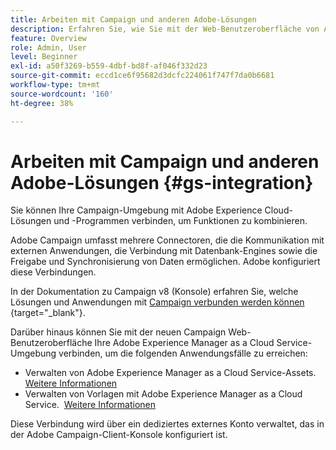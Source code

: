 ```yaml
---
title: Arbeiten mit Campaign und anderen Adobe-Lösungen
description: Erfahren Sie, wie Sie mit der Web-Benutzeroberfläche von Adobe Campaign und Adobe Experience Cloud-Lösungen und -Apps arbeiten.
feature: Overview
role: Admin, User
level: Beginner
exl-id: a50f3269-b559-4dbf-bd8f-af046f332d23
source-git-commit: eccd1ce6f95682d3dcfc224061f747f7da0b6681
workflow-type: tm+mt
source-wordcount: '160'
ht-degree: 38%

---
```



# Arbeiten mit Campaign und anderen Adobe-Lösungen {#gs-integration}

Sie können Ihre Campaign-Umgebung mit Adobe Experience Cloud-Lösungen und -Programmen verbinden, um Funktionen zu kombinieren.

Adobe Campaign umfasst mehrere Connectoren, die die Kommunikation mit externen Anwendungen, die Verbindung mit Datenbank-Engines sowie die Freigabe und Synchronisierung von Daten ermöglichen. Adobe konfiguriert diese Verbindungen.

In der Dokumentation zu Campaign v8 (Konsole) erfahren Sie, welche Lösungen und Anwendungen mit [ Campaign verbunden werden können ](https://experienceleague.adobe.com/docs/campaign/campaign-v8/connect/integration.html?lang=de){target="_blank"}.

Darüber hinaus können Sie mit der neuen Campaign Web-Benutzeroberfläche Ihre Adobe Experience Manager as a Cloud Service-Umgebung verbinden, um die folgenden Anwendungsfälle zu erreichen:

* Verwalten von Adobe Experience Manager as a Cloud Service-Assets. [Weitere Informationen](aem-assets.md)
* Verwalten von Vorlagen mit Adobe Experience Manager as a Cloud Service.  [Weitere Informationen](aem-content.md)

Diese Verbindung wird über ein dediziertes externes Konto verwaltet, das in der Adobe Campaign-Client-Konsole konfiguriert ist.
